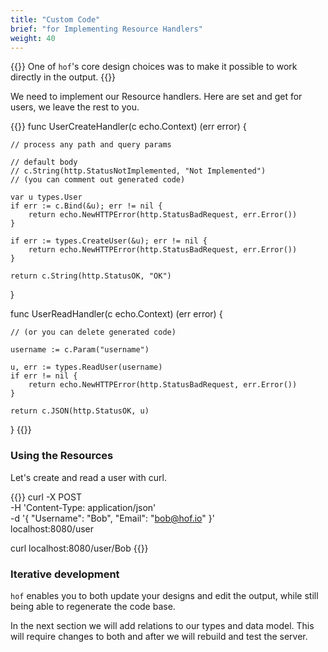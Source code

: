 ```yaml
---
title: "Custom Code"
brief: "for Implementing Resource Handlers"
weight: 40
---
```


{{<lead>}}
One of `hof`'s core design choices was to
make it possible to work directly in the output.
{{</lead>}}

We need to implement our Resource handlers.
Here are set and get for users,
we leave the rest to you.


{{<codeInner title="in output/resources/User.go" lang="go">}}
func UserCreateHandler(c echo.Context) (err error) {

	// process any path and query params

	// default body
	// c.String(http.StatusNotImplemented, "Not Implemented")
	// (you can comment out generated code)

	var u types.User
	if err := c.Bind(&u); err != nil {
		return echo.NewHTTPError(http.StatusBadRequest, err.Error())
	}

	if err := types.CreateUser(&u); err != nil {
		return echo.NewHTTPError(http.StatusBadRequest, err.Error())
	}

	return c.String(http.StatusOK, "OK")
}

func UserReadHandler(c echo.Context) (err error) {

	// (or you can delete generated code)
	
	username := c.Param("username")

	u, err := types.ReadUser(username)
	if err != nil {
		return echo.NewHTTPError(http.StatusBadRequest, err.Error())
	}

	return c.JSON(http.StatusOK, u)
}
{{</codeInner>}}


### Using the Resources

Let's create and read a user with curl.

{{<codeInner lang="sh">}}
curl -X POST \
  -H 'Content-Type: application/json' \
	-d '{ "Username": "Bob", "Email": "bob@hof.io" }' \
	localhost:8080/user
	
curl localhost:8080/user/Bob
{{</codeInner>}}


### Iterative development

`hof` enables you to both update your designs and edit the output,
while still being able to regenerate the code base.

In the next section we will add relations to our types and data model.
This will require changes to both and after we will rebuild and test the server.


